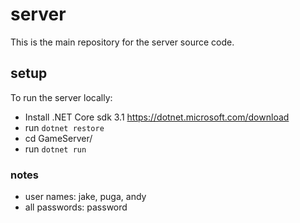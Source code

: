 # server

This is the main repository for the server source code.

## setup

To run the server locally:

- Install .NET Core sdk 3.1 https://dotnet.microsoft.com/download
- run `dotnet restore`
- cd GameServer/
- run `dotnet run`

### notes

- user names: jake, puga, andy
- all passwords: password
